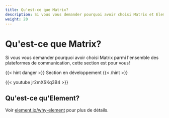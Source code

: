 ```yaml
---
title: Qu'est-ce que Matrix?
description: Si vous vous demander pourquoi avoir choisi Matrix et Element parmi l'ensemble des plateformes de communication, cette section est pour vous!
weight: 20
---
```


# Qu'est-ce que Matrix?

Si vous vous demander pourquoi avoir choisi Matrix parmi l'ensemble des plateformes de communication, cette section est pour vous!


{{< hint danger >}}
Section en développement
{{< /hint >}}

{{< youtube jr2mXSKq3B4 >}}

## Qu'est-ce qu'Element?

Voir [element.io/why-element](https://element.io/why-element) pour plus de détails.